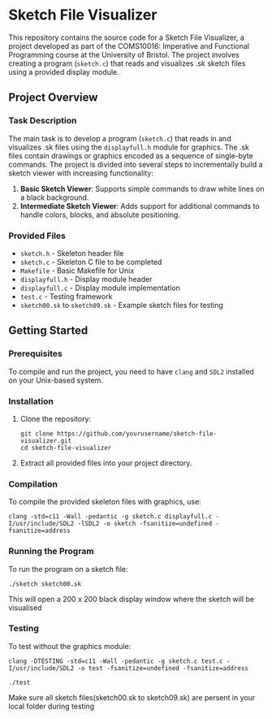 # Sketch File Visualizer

This repository contains the source code for a Sketch File Visualizer, a project developed as part of the COMS10016: Imperative and Functional Programming course at the University of Bristol. The project involves creating a program (`sketch.c`) that reads and visualizes .sk sketch files using a provided display module.

## Project Overview

### Task Description

The main task is to develop a program (`sketch.c`) that reads in and visualizes .sk files using the `displayfull.h` module for graphics. The .sk files contain drawings or graphics encoded as a sequence of single-byte commands. The project is divided into several steps to incrementally build a sketch viewer with increasing functionality:

1. **Basic Sketch Viewer**: Supports simple commands to draw white lines on a black background.
2. **Intermediate Sketch Viewer**: Adds support for additional commands to handle colors, blocks, and absolute positioning.

### Provided Files

- `sketch.h` - Skeleton header file
- `sketch.c` - Skeleton C file to be completed
- `Makefile` - Basic Makefile for Unix
- `displayfull.h` - Display module header
- `displayfull.c` - Display module implementation
- `test.c` - Testing framework
- `sketch00.sk` to `sketch09.sk` - Example sketch files for testing

## Getting Started

### Prerequisites

To compile and run the project, you need to have `clang` and `SDL2` installed on your Unix-based system.

### Installation

1. Clone the repository:
    ```
    git clone https://github.com/yourusername/sketch-file-visualizer.git
    cd sketch-file-visualizer
    ```

2. Extract all provided files into your project directory.

### Compilation

To compile the provided skeleton files with graphics, use:
```
clang -std=c11 -Wall -pedantic -g sketch.c displayfull.c -I/usr/include/SDL2 -lSDL2 -o sketch -fsanitize=undefined -fsanitize=address
```

### Running the Program

To run the program on a sketch file:
```
./sketch sketch00.sk
```

This will open a 200 x 200 black display window where the sketch will be visualised

### Testing

To test without the graphics module:
```
clang -DTESTING -std=c11 -Wall -pedantic -g sketch.c test.c -I/usr/include/SDL2 -o test -fsanitize=undefined -fsanitize=address
```
```
./test
```

Make sure all sketch files(sketch00.sk to sketch09.sk) are persent in your local folder during testing

